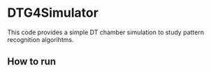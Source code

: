 # DTG4Simulator

This code provides a simple DT chamber simulation to study pattern recognition algorihtms. 

## How to run 
      
